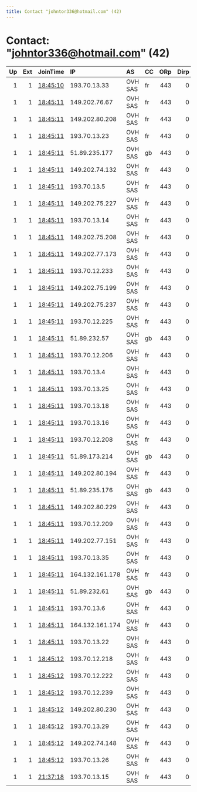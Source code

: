 ```yaml
---
title: Contact "johntor336@hotmail.com" (42)
---
```


# Contact: "johntor336@hotmail.com" (42)

|   Up |   Ext | JoinTime                                                                                            | IP              | AS      | CC   |   ORp |   Dirp | OS    | Version   | Nickname   |   eFamMembers |
|-----:|------:|:----------------------------------------------------------------------------------------------------|:----------------|:--------|:-----|------:|-------:|:------|:----------|:-----------|--------------:|
|    1 |     1 | [18:45:10](https://metrics.torproject.org/rs.html#details/F1A36F0DA6DF0C0AB970E43E41D81863476A0D0C) | 193.70.13.33    | OVH SAS | fr   |   443 |      0 | Linux | 0.4.2.7   | Unnamed    |            90 |
|    1 |     1 | [18:45:11](https://metrics.torproject.org/rs.html#details/1D76A0E5E18EC76040993817E5ECB8780A94D46B) | 149.202.76.67   | OVH SAS | fr   |   443 |      0 | Linux | 0.4.2.7   | Unnamed    |            90 |
|    1 |     1 | [18:45:11](https://metrics.torproject.org/rs.html#details/2273CFA5B61B77E3B8BE458E4361C73273923D5D) | 149.202.80.208  | OVH SAS | fr   |   443 |      0 | Linux | 0.4.2.7   | Unnamed    |            90 |
|    1 |     1 | [18:45:11](https://metrics.torproject.org/rs.html#details/2434F7E9DD52E3C834FC498F4C41C02B5A40AB34) | 193.70.13.23    | OVH SAS | fr   |   443 |      0 | Linux | 0.4.2.7   | Unnamed    |            90 |
|    1 |     1 | [18:45:11](https://metrics.torproject.org/rs.html#details/24E258CC1A7D041B510C84B170333D1CEE82A344) | 51.89.235.177   | OVH SAS | gb   |   443 |      0 | Linux | 0.4.2.7   | Unnamed    |            90 |
|    1 |     1 | [18:45:11](https://metrics.torproject.org/rs.html#details/295440DE0704410C51785977C7585EFFF37EDFA7) | 149.202.74.132  | OVH SAS | fr   |   443 |      0 | Linux | 0.4.2.7   | Unnamed    |            90 |
|    1 |     1 | [18:45:11](https://metrics.torproject.org/rs.html#details/3C9FCA3378E35C9685CB4A660742DBB1B62EDB52) | 193.70.13.5     | OVH SAS | fr   |   443 |      0 | Linux | 0.4.2.7   | Unnamed    |            90 |
|    1 |     1 | [18:45:11](https://metrics.torproject.org/rs.html#details/47633CC541DE1EC8C98940FABEC86798B552AB97) | 149.202.75.227  | OVH SAS | fr   |   443 |      0 | Linux | 0.4.2.7   | Unnamed    |            90 |
|    1 |     1 | [18:45:11](https://metrics.torproject.org/rs.html#details/4AA73FCD5FCF6C3E238C80A8A3847B4EC57D66F4) | 193.70.13.14    | OVH SAS | fr   |   443 |      0 | Linux | 0.4.2.7   | Unnamed    |            90 |
|    1 |     1 | [18:45:11](https://metrics.torproject.org/rs.html#details/5249C86D607856A6F2B400F6076B9B27AE045339) | 149.202.75.208  | OVH SAS | fr   |   443 |      0 | Linux | 0.4.2.7   | Unnamed    |            90 |
|    1 |     1 | [18:45:11](https://metrics.torproject.org/rs.html#details/532FFD2DDC834B05BFED1906BC164C9F2524AF2D) | 149.202.77.173  | OVH SAS | fr   |   443 |      0 | Linux | 0.4.2.7   | Unnamed    |            90 |
|    1 |     1 | [18:45:11](https://metrics.torproject.org/rs.html#details/537E4F22C4D4D73155A0D910FFF8F29204052BE2) | 193.70.12.233   | OVH SAS | fr   |   443 |      0 | Linux | 0.4.2.7   | Unnamed    |            90 |
|    1 |     1 | [18:45:11](https://metrics.torproject.org/rs.html#details/55A05E4CF5E856BBAC057D9FC3BF4F91A970AB6B) | 149.202.75.199  | OVH SAS | fr   |   443 |      0 | Linux | 0.4.2.7   | Unnamed    |            90 |
|    1 |     1 | [18:45:11](https://metrics.torproject.org/rs.html#details/5A44B1003E5F6B93CA54780D68849E994B35BE99) | 149.202.75.237  | OVH SAS | fr   |   443 |      0 | Linux | 0.4.2.7   | Unnamed    |            90 |
|    1 |     1 | [18:45:11](https://metrics.torproject.org/rs.html#details/76B4119BADDF244A999F4248112BAE195EED156F) | 193.70.12.225   | OVH SAS | fr   |   443 |      0 | Linux | 0.4.2.7   | Unnamed    |            90 |
|    1 |     1 | [18:45:11](https://metrics.torproject.org/rs.html#details/7A228A02BC78161A2275E46D2EA80A1F833411FA) | 51.89.232.57    | OVH SAS | gb   |   443 |      0 | Linux | 0.4.2.7   | Unnamed    |            90 |
|    1 |     1 | [18:45:11](https://metrics.torproject.org/rs.html#details/7E0DE94C3C35611B422EB87679F2E3B5BA2D108F) | 193.70.12.206   | OVH SAS | fr   |   443 |      0 | Linux | 0.4.2.7   | Unnamed    |            90 |
|    1 |     1 | [18:45:11](https://metrics.torproject.org/rs.html#details/843BBAA44BDBBF4871FD1E4830A516120B57A874) | 193.70.13.4     | OVH SAS | fr   |   443 |      0 | Linux | 0.4.2.7   | Unnamed    |            90 |
|    1 |     1 | [18:45:11](https://metrics.torproject.org/rs.html#details/A1C8BAAF8ACE7A8A9095A27F469E8E4BCECC844C) | 193.70.13.25    | OVH SAS | fr   |   443 |      0 | Linux | 0.4.2.7   | Unnamed    |            90 |
|    1 |     1 | [18:45:11](https://metrics.torproject.org/rs.html#details/C0912A43F26C1023D5D376FE066CD0537BB339BB) | 193.70.13.18    | OVH SAS | fr   |   443 |      0 | Linux | 0.4.2.7   | Unnamed    |            90 |
|    1 |     1 | [18:45:11](https://metrics.torproject.org/rs.html#details/C0C08D3080CB666F4AFAB2B25F7237A89FA1F4C8) | 193.70.13.16    | OVH SAS | fr   |   443 |      0 | Linux | 0.4.2.7   | Unnamed    |            90 |
|    1 |     1 | [18:45:11](https://metrics.torproject.org/rs.html#details/C20F98498952617487534A37A7D42DF7D3B186F1) | 193.70.12.208   | OVH SAS | fr   |   443 |      0 | Linux | 0.4.2.7   | Unnamed    |            90 |
|    1 |     1 | [18:45:11](https://metrics.torproject.org/rs.html#details/C2A52F3CDB6B45E6798E09B844D2A391C9FE4058) | 51.89.173.214   | OVH SAS | gb   |   443 |      0 | Linux | 0.4.2.7   | Unnamed    |            90 |
|    1 |     1 | [18:45:11](https://metrics.torproject.org/rs.html#details/C868608BB5331B858B175CC4813E4A405D8EC61E) | 149.202.80.194  | OVH SAS | fr   |   443 |      0 | Linux | 0.4.2.7   | Unnamed    |            90 |
|    1 |     1 | [18:45:11](https://metrics.torproject.org/rs.html#details/CB6A718AC9F988EF3E4E58C9C87F56F89DD65F8D) | 51.89.235.176   | OVH SAS | gb   |   443 |      0 | Linux | 0.4.2.7   | Unnamed    |            90 |
|    1 |     1 | [18:45:11](https://metrics.torproject.org/rs.html#details/D49677C4E0A5E8C0E6C6F2DA060488BD53AE0B90) | 149.202.80.229  | OVH SAS | fr   |   443 |      0 | Linux | 0.4.2.7   | Unnamed    |            90 |
|    1 |     1 | [18:45:11](https://metrics.torproject.org/rs.html#details/E2066052494B469BAB6D7EACCA239D5380615056) | 193.70.12.209   | OVH SAS | fr   |   443 |      0 | Linux | 0.4.2.7   | Unnamed    |            90 |
|    1 |     1 | [18:45:11](https://metrics.torproject.org/rs.html#details/E4A9691F14A226D6571FB805E0E728B11C2853B7) | 149.202.77.151  | OVH SAS | fr   |   443 |      0 | Linux | 0.4.2.7   | Unnamed    |            90 |
|    1 |     1 | [18:45:11](https://metrics.torproject.org/rs.html#details/E4E20A2BBABBC85EE4BAE4570923AAD95722F362) | 193.70.13.35    | OVH SAS | fr   |   443 |      0 | Linux | 0.4.2.7   | Unnamed    |            90 |
|    1 |     1 | [18:45:11](https://metrics.torproject.org/rs.html#details/E64447A3026B56C8AA5F8EA8A15E2C425354D032) | 164.132.161.178 | OVH SAS | fr   |   443 |      0 | Linux | 0.4.2.7   | Unnamed    |            90 |
|    1 |     1 | [18:45:11](https://metrics.torproject.org/rs.html#details/EB0DBCE8F34016EE7BDE11C63BE2593A8ABD1770) | 51.89.232.61    | OVH SAS | gb   |   443 |      0 | Linux | 0.4.2.7   | Unnamed    |            90 |
|    1 |     1 | [18:45:11](https://metrics.torproject.org/rs.html#details/EB7D05752AC93D588E679081BE9EC2181AEEED35) | 193.70.13.6     | OVH SAS | fr   |   443 |      0 | Linux | 0.4.2.7   | Unnamed    |            90 |
|    1 |     1 | [18:45:11](https://metrics.torproject.org/rs.html#details/F6ABC7702C83997440C70E8E47C8E43F7C06BF91) | 164.132.161.174 | OVH SAS | fr   |   443 |      0 | Linux | 0.4.2.7   | Unnamed    |            90 |
|    1 |     1 | [18:45:11](https://metrics.torproject.org/rs.html#details/FA70ADD4E92C2FBEB607A0177067972EC1E82160) | 193.70.13.22    | OVH SAS | fr   |   443 |      0 | Linux | 0.4.2.7   | Unnamed    |            90 |
|    1 |     1 | [18:45:12](https://metrics.torproject.org/rs.html#details/49860368D8582E8992E86B05BC21F3C1088B5062) | 193.70.12.218   | OVH SAS | fr   |   443 |      0 | Linux | 0.4.2.7   | Unnamed    |            90 |
|    1 |     1 | [18:45:12](https://metrics.torproject.org/rs.html#details/4E035B0CABCEF5A9FD6E8879EFB744C7D3F0F3A4) | 193.70.12.222   | OVH SAS | fr   |   443 |      0 | Linux | 0.4.2.7   | Unnamed    |            90 |
|    1 |     1 | [18:45:12](https://metrics.torproject.org/rs.html#details/5D102B63291E60B4E7DA54451FA20C9568812E9B) | 193.70.12.239   | OVH SAS | fr   |   443 |      0 | Linux | 0.4.2.7   | Unnamed    |            90 |
|    1 |     1 | [18:45:12](https://metrics.torproject.org/rs.html#details/6CAE84EC4B3335F9FB0CAF767D572CD058E2F4C6) | 149.202.80.230  | OVH SAS | fr   |   443 |      0 | Linux | 0.4.2.7   | Unnamed    |            90 |
|    1 |     1 | [18:45:12](https://metrics.torproject.org/rs.html#details/7EC42C80BFEC1D7C3A2DB8E31CBA9D5B9F714BF3) | 193.70.13.29    | OVH SAS | fr   |   443 |      0 | Linux | 0.4.2.7   | Unnamed    |            90 |
|    1 |     1 | [18:45:12](https://metrics.torproject.org/rs.html#details/854CAC475F43FFD95F94E6E1E7CD61FFC7A190C0) | 149.202.74.148  | OVH SAS | fr   |   443 |      0 | Linux | 0.4.2.7   | Unnamed    |            90 |
|    1 |     1 | [18:45:12](https://metrics.torproject.org/rs.html#details/E9ACF58A9462E2A0A7B88B8E0F1E6CC141689AE8) | 193.70.13.26    | OVH SAS | fr   |   443 |      0 | Linux | 0.4.2.7   | Unnamed    |            90 |
|    1 |     1 | [21:37:18](https://metrics.torproject.org/rs.html#details/25D4C6FB6FF60A14CEB3A66D87BD3ACF78C8AF2D) | 193.70.13.15    | OVH SAS | fr   |   443 |      0 | Linux | 0.4.2.7   | Unnamed    |            90 |
